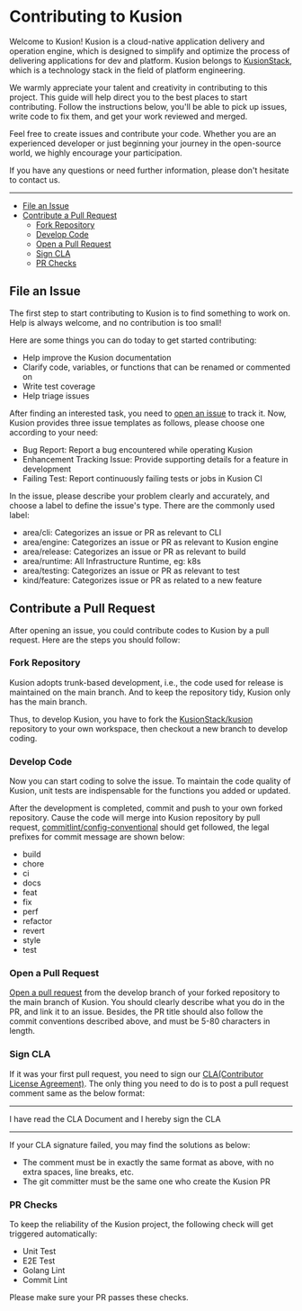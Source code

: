 # Contributing to Kusion

Welcome to Kusion! Kusion is a cloud-native application delivery and operation engine, which is designed to simplify and optimize the process of delivering applications for dev and platform. Kusion belongs to [KusionStack](https://github.com/KusionStack), which is a technology stack in the field of platform engineering.

We warmly appreciate your talent and creativity in contributing to this project. This guide will help direct you to the best places to start contributing. Follow the instructions below, you'll be able to pick up issues, write code to fix them, and get your work reviewed and merged.

Feel free to create issues and contribute your code. Whether you are an experienced developer or just beginning your journey in the open-source world, we highly encourage your participation.

If you have any questions or need further information, please don't hesitate to contact us.

---

<!-- MarkdownTOC autolink="true" -->

- [File an Issue](#file-an-issue)
- [Contribute a Pull Request](#contribute-a-pull-request)
    - [Fork Repository](#fork-repository)
    - [Develop Code](#develop-code)
    - [Open a Pull Request](#open-a-pull-request)
    - [Sign CLA](#sign-cla)
    - [PR Checks](#pr-checks)

## File an Issue
The first step to start contributing to Kusion is to find something to work on. Help is always welcome, and no contribution is too small!

Here are some things you can do today to get started contributing:

* Help improve the Kusion documentation
* Clarify code, variables, or functions that can be renamed or commented on
* Write test coverage
* Help triage issues

After finding an interested task, you need to [open an issue](https://github.com/KusionStack/kusion/issues) to track it. Now, Kusion provides three issue templates as follows, please choose one according to your need:

* Bug Report: Report a bug encountered while operating Kusion
* Enhancement Tracking Issue: Provide supporting details for a feature in development
* Failing Test: Report continuously failing tests or jobs in Kusion CI

In the issue, please describe your problem clearly and accurately, and choose a label to define the issue's type. There are the commonly used label:

* area/cli: Categorizes an issue or PR as relevant to CLI
* area/engine: Categorizes an issue or PR as relevant to Kusion engine
* area/release: Categorizes an issue or PR as relevant to build
* area/runtime: All Infrastructure Runtime, eg: k8s
* area/testing: Categorizes an issue or PR as relevant to test
* kind/feature: Categorizes issue or PR as related to a new feature

## Contribute a Pull Request

After opening an issue, you could contribute codes to Kusion by a pull request. Here are the steps you should follow:

### Fork Repository

Kusion adopts trunk-based development, i.e., the code used for release is maintained on the main branch. And to keep the repository tidy, Kusion only has the main branch. 

Thus, to develop Kusion, you have to fork the [KusionStack/kusion](https://github.com/KusionStack/kusion) repository to your own workspace, then checkout a new branch to develop coding.

### Develop Code

Now you can start coding to solve the issue. To maintain the code quality of Kusion, unit tests are indispensable for the functions you added or updated.

After the development is completed, commit and push to your own forked repository. Cause the code will merge into Kusion repository by pull request, [commitlint/config-conventional](https://github.com/conventional-changelog/commitlint/tree/master/%40commitlint/config-conventional) should get followed, the legal prefixes for commit message are shown below:

* build
* chore
* ci 
* docs 
* feat 
* fix 
* perf 
* refactor 
* revert 
* style 
* test

### Open a Pull Request

[Open a pull request](https://github.com/KusionStack/kusion/pulls) from the develop branch of your forked repository to the main branch of Kusion. You should clearly describe what you do in the PR, and link it to an issue. Besides, the PR title should also follow the commit conventions described above, and must be 5-80 characters in length.

### Sign CLA

If it was your first pull request, you need to sign our [CLA(Contributor License Agreement)](https://github.com/KusionStack/.github/blob/main/CLA.md). The only thing you need to do is to post a pull request comment same as the below format:

---

<!-- MarkdownTOC autolink="true" -->

I have read the CLA Document and I hereby sign the CLA

---

<!-- MarkdownTOC autolink="true" -->

If your CLA signature failed, you may find the solutions as below:

* The comment must be in exactly the same format as above, with no extra spaces, line breaks, etc.
* The git committer must be the same one who create the Kusion PR

### PR Checks

To keep the reliability of the Kusion project, the following check will get triggered automatically:

* Unit Test
* E2E Test
* Golang Lint
* Commit Lint

Please make sure your PR passes these checks.